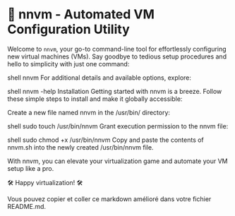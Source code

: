 # 🚀 nnvm - Automated VM Configuration Utility

Welcome to `nnvm`, your go-to command-line tool for effortlessly configuring new virtual machines (VMs). Say goodbye to tedious setup procedures and hello to simplicity with just one command:

shell
nnvm
For additional details and available options, explore:

shell
nnvm -help
Installation
Getting started with nnvm is a breeze. Follow these simple steps to install and make it globally accessible:

Create a new file named nnvm in the /usr/bin/ directory:

shell
sudo touch /usr/bin/nnvm
Grant execution permission to the nnvm file:

shell
sudo chmod +x /usr/bin/nnvm
Copy and paste the contents of nnvm.sh into the newly created /usr/bin/nnvm file.

With nnvm, you can elevate your virtualization game and automate your VM setup like a pro.

🛠️ Happy virtualization! 🛠️

Vous pouvez copier et coller ce markdown amélioré dans votre fichier README.md.
